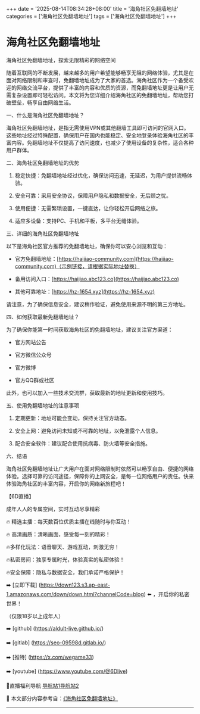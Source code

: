 +++
date = '2025-08-14T08:34:28+08:00'
title = '海角社区免翻墙地址'
categories = ['海角社区免翻墙地址']
tags = ['海角社区免翻墙地址']
+++

# 海角社区免翻墙地址

海角社区免翻墙地址，探索无限精彩的网络空间

随着互联网的不断发展，越来越多的用户希望能够畅享无阻的网络体验，尤其是在面对网络限制和审查时，免翻墙地址成为了大家的首选。海角社区作为一个备受欢迎的网络交流平台，提供了丰富的内容和优质的资源，而免翻墙地址更是让用户无需复杂设置即可轻松访问。本文将为您详细介绍海角社区的免翻墙地址，帮助您打破壁垒，畅享自由网络生活。

一、什么是海角社区免翻墙地址？

海角社区免翻墙地址，是指无需使用VPN或其他翻墙工具即可访问的官网入口。这些地址经过特殊配置，确保用户在国内也能稳定、安全地登录体验海角社区的丰富内容。免翻墙地址不仅提高了访问速度，也减少了使用设备的复杂性，适合各种用户群体。

二、海角社区免翻墙地址的优势

1. 稳定快捷：免翻墙地址经过优化，确保访问迅速，无延迟，为用户提供流畅体验。

2. 安全可靠：采用安全协议，保障用户隐私和数据安全，无后顾之忧。

3. 使用便捷：无需繁琐设置，一键直达，让你轻松开启网络之旅。

4. 适应多设备：支持PC、手机和平板，多平台无缝体验。

三、详细的海角社区免翻墙地址

以下是海角社区官方推荐的免翻墙地址，确保你可以安心浏览和互动：

- 官方免翻墙地址：[https://haijiao-community.com](https://haijiao-community.com)（示例链接，请根据实际地址替换）

- 备用访问入口：[https://haijiao.abc123.co](https://haijiao.abc123.co)

- 其他可靠地址：[https://hz-1654.xyz](https://hz-1654.xyz)

请注意，为了确保信息安全，建议稍作验证，避免使用来源不明的第三方地址。

四、如何获取最新免翻墙地址？

为了确保你能第一时间获取海角社区的免翻墙地址，建议关注官方渠道：

- 官方网站公告

- 官方微信公众号

- 官方微博

- 官方QQ群或社区

此外，也可以加入一些技术交流群，获取最新的地址更新和使用技巧。

五、使用免翻墙地址的注意事项

1. 定期更新：地址可能会变动，保持关注官方动态。

2. 安全上网：避免访问未知或不可靠的地址，以免泄露个人信息。

3. 配合安全软件：建议配合使用抗病毒、防火墙等安全措施。

六、结语

海角社区免翻墙地址让广大用户在面对网络限制时依然可以畅享自由、便捷的网络体验。选择可靠的访问途径，保障你的上网安全，是每一位网络用户的责任。快来体验海角社区的丰富内容，开启你的网络新旅程吧！

【6D直播】

成年人人的专属空间，实时互动尽享精彩

🔥 精选主播：每天数百位优质主播在线随时与你互动！

🔥 高清画质：清晰画面，感受每一刻的精彩！

🔥多样化玩法：语音聊天、游戏互动，刺激无穷！

🔥私密房间：独享专属时光，体验真实的私密体验！

🔥安全保障：隐私与数据安全，我们承诺严格保护！

➡️ [立即下载] (https://down123.s3.ap-east-1.amazonaws.com/down/down.html?channelCode=blog) ⬅️ ，开启你的私密世界！

（仅限18岁以上成年人）

➡️ [github] (https://aldult-live.github.io/)

➡️ [gitlab] (https://seo-09598d.gitlab.io/)

➡️ [推特] (https://x.com/wegame33)

➡️ [youtube] (https://www.youtube.com/@6Dlive)

🔞直播福利导航   [导航站1](https://webstack-86085a.gitlab.io/)[导航站2](https://onlygit123-2.github.io/)


📘 本文部分内容参考自：[《海角社区免翻墙地址》](https://webstack-hugo-10.pages.dev/)

---
